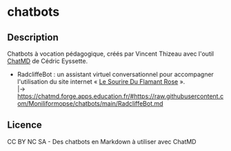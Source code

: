 # chatbots

## Description

Chatbots à vocation pédagogique, créés par Vincent Thizeau avec l'outil [ChatMD](https://github.com/eyssette/chatMD) de Cédric Eyssette.

- RadcliffeBot : un assistant virtuel conversationnel pour accompagner l'utilisation du site internet « [Le Sourire Du Flamant Rose](https://lesourireduflamantrose.fr/fr) ».<br>
|→ https://chatmd.forge.apps.education.fr/#https://raw.githubusercontent.com/Moniliformopse/chatbots/main/RadcliffeBot.md

## Licence

CC BY NC SA - Des chatbots en Markdown à utiliser avec ChatMD
